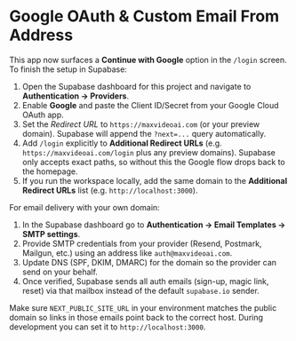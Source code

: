 # Google OAuth & Custom Email From Address

This app now surfaces a **Continue with Google** option in the `/login` screen. To finish the setup in Supabase:

1. Open the Supabase dashboard for this project and navigate to **Authentication → Providers**.
2. Enable **Google** and paste the Client ID/Secret from your Google Cloud OAuth app.
3. Set the *Redirect URL* to `https://maxvideoai.com` (or your preview domain). Supabase will append the `?next=...` query automatically.
4. Add `/login` explicitly to **Additional Redirect URLs** (e.g. `https://maxvideoai.com/login` plus any preview domains). Supabase only accepts exact paths, so without this the Google flow drops back to the homepage.
5. If you run the workspace locally, add the same domain to the **Additional Redirect URLs** list (e.g. `http://localhost:3000`).

For email delivery with your own domain:

1. In the Supabase dashboard go to **Authentication → Email Templates → SMTP settings**.
2. Provide SMTP credentials from your provider (Resend, Postmark, Mailgun, etc.) using an address like `auth@maxvideoai.com`.
3. Update DNS (SPF, DKIM, DMARC) for the domain so the provider can send on your behalf.
4. Once verified, Supabase sends all auth emails (sign-up, magic link, reset) via that mailbox instead of the default `supabase.io` sender.

Make sure `NEXT_PUBLIC_SITE_URL` in your environment matches the public domain so links in those emails point back to the correct host. During development you can set it to `http://localhost:3000`.
